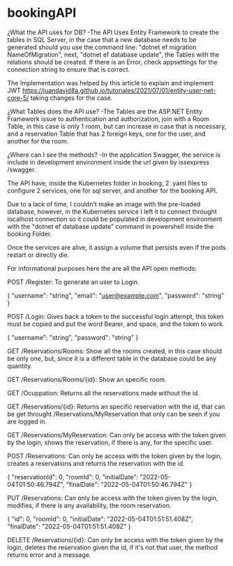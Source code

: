 # bookingAPI
¿What the API uses for DB?
-The API Uses Entity Framework to create the tables in SQL Server, in the case that a new database needs to be generated should you use the command line: 
"dotnet ef migration NameOfMigration", next, "dotnet ef database update", the Tables with the relations should be created. If there is an Error, check appsettings
for the connection string to ensure that is correct.

The Implementation was helped by this article to explain and implement JWT https://juandavid8a.github.io/tutoriales/2021/07/01/entity-user-net-core-5/ taking changes for the case.

¿What Tables does the API use?
-The Tables are the ASP.NET Entity Framework issue to authentication and authorization, join with a Room Table, in this case is only 1 room, but can increase in case that is necessary, and a reservation Table that has 2 foreign keys, one for the user, and another for the room.

¿Where can I see the methods?
-In the application Swagger, the service is include in development environment inside the url given by issexpress /swagger.

The API have, inside the Kubernetes folder in booking, 2 .yaml files to configure 2 services, one for sql server, and another for the booking API.

Due to a lack of time, I couldn't make an image with the pre-loaded database, however, in the Kubernetes service I left it to connect throught localhost connection so it could be populated in development environment with the "dotnet ef database update" command in powershell inside the booking Folder.

Once the services are alive, it assign a volume that persists even if the pods restart or directly die.

For informational purposes here the are all the API open methods:

POST /Register: To generate an user to Login.

{
  "username": "string",
  "email": "user@example.com",
  "password": "string"
}

POST /Login:    Gives back a token to the successful login attempt, this token must be copied and put the word Bearer, and space, and the token to work.


{
  "username": "string",
  "password": "string"
}


GET /Reservations/Rooms:  Show all the rooms created, in this case should be only one, but, since it is a different table in the database could be any quantity.


GET /Reservations/Rooms/{id}: Show an specific room.


GET /Ocuppation:   Returns all the reservations made without the id.


GET /Reservations/{id}:  Returns an specific reservation with the id, that can be get throught /Reservations/MyReservation that only can be seen if you are logged in.


GET /Reservations/MyReservation: Can only be access with the token given by the login, shows the reservation, if there is any, for the specific user.


POST /Reservations: Can only be access with the token given by the login, creates a reservations and returns the reservation with the id.


{
  "reservationId": 0,
  "roomId": 0,
  "initialDate": "2022-05-04T01:50:46.794Z",
  "finalDate": "2022-05-04T01:50:46.794Z"
}


PUT /Reservations:    Can only be access with the token given by the login, modifies, if there is any availability, the room reservation.


{
  "id": 0,
  "roomId": 0,
  "initialDate": "2022-05-04T01:51:51.408Z",
  "finalDate": "2022-05-04T01:51:51.408Z"
}


DELETE /Reservations/{id}:    Can only be access with the token given by the login, deletes the reservation given the id, if it's not that user, the method returns error and a message.

